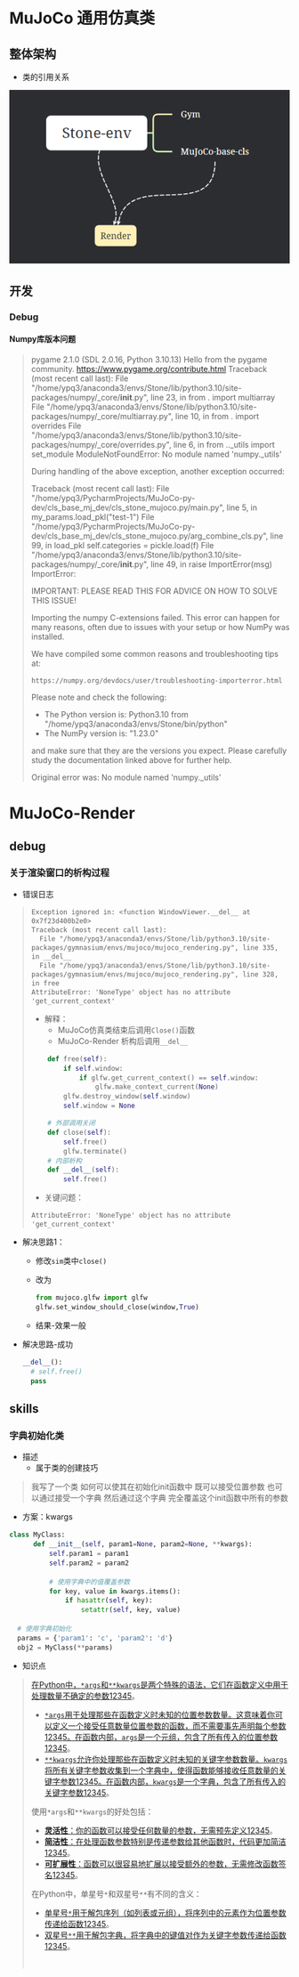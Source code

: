 # MuJoCo 通用仿真类

## 整体架构

- 类的引用关系

![Stone-env-frame](../../assets/image-20240702133954594.png)

## 开发

### Debug

#### Numpy库版本问题

> pygame 2.1.0 (SDL 2.0.16, Python 3.10.13)
> Hello from the pygame community. https://www.pygame.org/contribute.html
> Traceback (most recent call last):
>   File "/home/ypq3/anaconda3/envs/Stone/lib/python3.10/site-packages/numpy/_core/__init__.py", line 23, in <module>
>     from . import multiarray
>   File "/home/ypq3/anaconda3/envs/Stone/lib/python3.10/site-packages/numpy/_core/multiarray.py", line 10, in <module>
>     from . import overrides
>   File "/home/ypq3/anaconda3/envs/Stone/lib/python3.10/site-packages/numpy/_core/overrides.py", line 6, in <module>
>     from .._utils import set_module
> ModuleNotFoundError: No module named 'numpy._utils'
>
> During handling of the above exception, another exception occurred:
>
> Traceback (most recent call last):
>   File "/home/ypq3/PycharmProjects/MuJoCo-py-dev/cls_base_mj_dev/cls_stone_mujoco.py/main.py", line 5, in <module>
>     my_params.load_pkl("test-1")
>   File "/home/ypq3/PycharmProjects/MuJoCo-py-dev/cls_base_mj_dev/cls_stone_mujoco.py/arg_combine_cls.py", line 99, in load_pkl
>     self.categories = pickle.load(f)
>   File "/home/ypq3/anaconda3/envs/Stone/lib/python3.10/site-packages/numpy/_core/__init__.py", line 49, in <module>
>     raise ImportError(msg)
> ImportError: 
>
> IMPORTANT: PLEASE READ THIS FOR ADVICE ON HOW TO SOLVE THIS ISSUE!
>
> Importing the numpy C-extensions failed. This error can happen for
> many reasons, often due to issues with your setup or how NumPy was
> installed.
>
> We have compiled some common reasons and troubleshooting tips at:
>
>     https://numpy.org/devdocs/user/troubleshooting-importerror.html
>
> Please note and check the following:
>
>   * The Python version is: Python3.10 from "/home/ypq3/anaconda3/envs/Stone/bin/python"
>   * The NumPy version is: "1.23.0"
>
> and make sure that they are the versions you expect.
> Please carefully study the documentation linked above for further help.
>
> Original error was: No module named 'numpy._utils'

# MuJoCo-Render

## debug

### 关于渲染窗口的析构过程

- 错误日志

> ```shell
> Exception ignored in: <function WindowViewer.__del__ at 0x7f23d400b2e0>
> Traceback (most recent call last):
>   File "/home/ypq3/anaconda3/envs/Stone/lib/python3.10/site-packages/gymnasium/envs/mujoco/mujoco_rendering.py", line 335, in __del__
>   File "/home/ypq3/anaconda3/envs/Stone/lib/python3.10/site-packages/gymnasium/envs/mujoco/mujoco_rendering.py", line 328, in free
> AttributeError: 'NoneType' object has no attribute 'get_current_context'
> ```
>
> - 解释：
>   - MuJoCo仿真类结束后调用`Close()`函数
>   - MuJoCo-Render 析构后调用`__del__`
>
> ```python
>     def free(self):
>         if self.window:
>             if glfw.get_current_context() == self.window:
>                 glfw.make_context_current(None)
>         glfw.destroy_window(self.window)
>         self.window = None
> ```
>
> ```python
>     # 外部调用关闭
>     def close(self):
>         self.free()
>         glfw.terminate()
>     # 内部析构
>     def __del__(self):
>         self.free()
> ```
>
> 
>
> - 关键问题：
>
> ```shell
> AttributeError: 'NoneType' object has no attribute 'get_current_context'
> ```

- 解决思路1：

  - 修改`sim`类中`close()`

  - 改为

    ```python
    from mujoco.glfw import glfw
    glfw.set_window_should_close(window,True)
    ```

  - 结果-效果一般

- 解决思路-成功

  ```python
  __del__():
  	# self.free()
  	pass
  ```

  

## skills

### 字典初始化类

- 描述
  - 属于类的创建技巧


>  我写了一个类 如何可以使其在初始化init函数中 既可以接受位置参数 也可以通过接受一个字典 然后通过这个字典 完全覆盖这个init函数中所有的参数

- 方案：kwargs

```python
class MyClass:
      def __init__(self, param1=None, param2=None, **kwargs):
          self.param1 = param1
          self.param2 = param2

          # 使用字典中的值覆盖参数
          for key, value in kwargs.items():
              if hasattr(self, key):
                  setattr(self, key, value)
  
  # 使用字典初始化
  params = {'param1': 'c', 'param2': 'd'}
  obj2 = MyClass(**params)
```

- 知识点

> [在Python中，`*args`和`**kwargs`是两个特殊的语法，它们在函数定义中用于处理数量不确定的参数](https://blog.csdn.net/GODSuner/article/details/117961990)[1](https://blog.csdn.net/GODSuner/article/details/117961990)[2](https://blog.csdn.net/m0_54701273/article/details/139469681)[3](https://blog.csdn.net/walkskyer/article/details/136614201)[4](https://blog.csdn.net/wangnvshibeib/article/details/136276628)[5](https://blog.csdn.net/weixin_43198122/article/details/120342216)。
>
> - [`*args`用于处理那些在函数定义时未知的位置参数数量。这意味着你可以定义一个接受任意数量位置参数的函数，而不需要事先声明每个参数](https://blog.csdn.net/GODSuner/article/details/117961990)[1](https://blog.csdn.net/GODSuner/article/details/117961990)[2](https://blog.csdn.net/m0_54701273/article/details/139469681)[3](https://blog.csdn.net/walkskyer/article/details/136614201)[4](https://blog.csdn.net/wangnvshibeib/article/details/136276628)[5](https://blog.csdn.net/weixin_43198122/article/details/120342216)[。在函数内部，`args`是一个元组，包含了所有传入的位置参数](https://blog.csdn.net/GODSuner/article/details/117961990)[1](https://blog.csdn.net/GODSuner/article/details/117961990)[2](https://blog.csdn.net/m0_54701273/article/details/139469681)[3](https://blog.csdn.net/walkskyer/article/details/136614201)[4](https://blog.csdn.net/wangnvshibeib/article/details/136276628)[5](https://blog.csdn.net/weixin_43198122/article/details/120342216)。
> - [`**kwargs`允许你处理那些在函数定义时未知的关键字参数数量。`kwargs`将所有关键字参数收集到一个字典中，使得函数能够接收任意数量的关键字参数](https://blog.csdn.net/GODSuner/article/details/117961990)[1](https://blog.csdn.net/GODSuner/article/details/117961990)[2](https://blog.csdn.net/m0_54701273/article/details/139469681)[3](https://blog.csdn.net/walkskyer/article/details/136614201)[4](https://blog.csdn.net/wangnvshibeib/article/details/136276628)[5](https://blog.csdn.net/weixin_43198122/article/details/120342216)[。在函数内部，`kwargs`是一个字典，包含了所有传入的关键字参数](https://blog.csdn.net/GODSuner/article/details/117961990)[1](https://blog.csdn.net/GODSuner/article/details/117961990)[2](https://blog.csdn.net/m0_54701273/article/details/139469681)[3](https://blog.csdn.net/walkskyer/article/details/136614201)[4](https://blog.csdn.net/wangnvshibeib/article/details/136276628)[5](https://blog.csdn.net/weixin_43198122/article/details/120342216)。
>
> 使用`*args`和`**kwargs`的好处包括：
>
> - [**灵活性**：你的函数可以接受任何数量的参数，无需预先定义](https://blog.csdn.net/GODSuner/article/details/117961990)[1](https://blog.csdn.net/GODSuner/article/details/117961990)[2](https://blog.csdn.net/m0_54701273/article/details/139469681)[3](https://blog.csdn.net/walkskyer/article/details/136614201)[4](https://blog.csdn.net/wangnvshibeib/article/details/136276628)[5](https://blog.csdn.net/weixin_43198122/article/details/120342216)。
> - [**简洁性**：在处理函数参数特别是传递参数给其他函数时，代码更加简洁](https://blog.csdn.net/GODSuner/article/details/117961990)[1](https://blog.csdn.net/GODSuner/article/details/117961990)[2](https://blog.csdn.net/m0_54701273/article/details/139469681)[3](https://blog.csdn.net/walkskyer/article/details/136614201)[4](https://blog.csdn.net/wangnvshibeib/article/details/136276628)[5](https://blog.csdn.net/weixin_43198122/article/details/120342216)。
> - [**可扩展性**：函数可以很容易地扩展以接受额外的参数，无需修改函数签名](https://blog.csdn.net/GODSuner/article/details/117961990)[1](https://blog.csdn.net/GODSuner/article/details/117961990)[2](https://blog.csdn.net/m0_54701273/article/details/139469681)[3](https://blog.csdn.net/walkskyer/article/details/136614201)[4](https://blog.csdn.net/wangnvshibeib/article/details/136276628)[5](https://blog.csdn.net/weixin_43198122/article/details/120342216)。
>
> 在Python中，单星号`*`和双星号`**`有不同的含义：
>
> - [单星号`*`用于解包序列（如列表或元组），将序列中的元素作为位置参数传递给函数](https://blog.csdn.net/GODSuner/article/details/117961990)[1](https://blog.csdn.net/GODSuner/article/details/117961990)[2](https://blog.csdn.net/m0_54701273/article/details/139469681)[3](https://blog.csdn.net/walkskyer/article/details/136614201)[4](https://blog.csdn.net/wangnvshibeib/article/details/136276628)[5](https://blog.csdn.net/weixin_43198122/article/details/120342216)。
> - [双星号`**`用于解包字典，将字典中的键值对作为关键字参数传递给函数](https://blog.csdn.net/GODSuner/article/details/117961990)[1](https://blog.csdn.net/GODSuner/article/details/117961990)[2](https://blog.csdn.net/m0_54701273/article/details/139469681)[3](https://blog.csdn.net/walkskyer/article/details/136614201)[4](https://blog.csdn.net/wangnvshibeib/article/details/136276628)[5](https://blog.csdn.net/weixin_43198122/article/details/120342216)。
>
> ​              